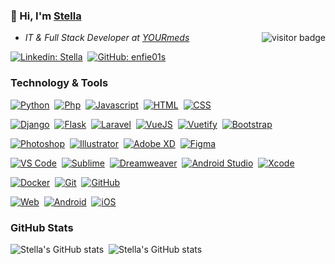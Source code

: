 ###  👋 Hi, I'm [Stella](https://www.github.com/enfie01s) <a href="https://www.github.com/enfie01s"> 

<img align="right" src="https://visitor-badge.laobi.icu/badge?page_id=enfie01s" alt="visitor badge" /></a> 
<ul>
<li><em>IT & Full Stack Developer at <a href="https://www.yourmeds.net">YOURmeds</a></em></li>
</ul>

[![Linkedin: Stella](https://img.shields.io/badge/-stellaenfield-blue?style=flat&logo=linkedin&logoColor=white&link=https://www.linkedin.com/in/stella-enfield)](https://www.linkedin.com/in/stella-enfield/)&nbsp;
[![GitHub: enfie01s](https://img.shields.io/github/followers/enfie01s?label=follow&style=social&logo=github)](https://github.com/enfie01s)

### Technology & Tools

<!-- Languages -->
[![Python](https://img.shields.io/badge/-Python-3776AB?style=flat&logo=Python&logoColor=white&link=https://www.python.org)](https://www.python.org)&nbsp;
[![Php](https://img.shields.io/badge/-PHP-777BB4?style=flat&logo=PHP&logoColor=white&link=https://www.php.net)](https://www.php.net)&nbsp;
[![Javascript](https://img.shields.io/badge/-Javascript-F7DF1E?style=flat&logo=JavaScript&logoColor=white&link=https://www.javascript.com)](https://www.javascript.com)&nbsp;
[![HTML](https://img.shields.io/badge/-HTML-E34F26?style=flat&logo=HTML5&logoColor=white&link=https://www.html.com)](https://www.html.com)&nbsp;
[![CSS](https://img.shields.io/badge/-CSS-1572B6?style=flat&logo=CSS3&logoColor=white&link=https://www.w3.org)](https://www.w3.org)&nbsp;

<!-- Frameworks -->
[![Django](https://img.shields.io/badge/-Django-092E20?style=flat&logo=Django&logoColor=white&link=https://www.djangoproject.com)](https://www.djangoproject.com)&nbsp;
[![Flask](https://img.shields.io/badge/-Flask-000000?style=flat&logo=Flask&logoColor=white&link=https://flask.palletsprojects.com)](https://flask.palletsprojects.com)&nbsp;
[![Laravel](https://img.shields.io/badge/-Laravel-FF2D20?style=flat&logo=Laravel&logoColor=white&link=https://www.laravel.com)](https://www.laravel.com)&nbsp;
[![VueJS](https://img.shields.io/badge/-VueJS-4FC08D?style=flat&logo=Vue.js&logoColor=white&link=https://www.vuejs.org)](https://www.vuejs.org)&nbsp;
[![Vuetify](https://img.shields.io/badge/-Vuetify-1867C0?style=flat&logo=Vuetify&logoColor=white&link=https://www.vuetifyjs.com)](https://www.vuetifyjs.com)&nbsp;
[![Bootstrap](https://img.shields.io/badge/-Bootstrap-7952B3?style=flat&logo=Bootstrap&logoColor=white&link=https://www.getbootstrap.com)](https://www.getbootstrap.com)&nbsp;

<!-- Graphics -->
[![Photoshop](https://img.shields.io/badge/-Photoshop-31A8FF?style=flat&logo=Adobe%20Photoshop&logoColor=white&link=https://www.adobe.com/uk/products/photoshop.html)](https://www.adobe.com/uk/products/photoshop.html)&nbsp;
[![Illustrator](https://img.shields.io/badge/-Illustrator-FF9A00?style=flat&logo=Adobe%20Illustrator&logoColor=white&link=https://www.adobe.com/uk/products/illustrator.html)](https://www.adobe.com/uk/products/illustrator.html)&nbsp;
[![Adobe XD](https://img.shields.io/badge/-XD-FF61F6?style=flat&logo=Adobe%20XD&logoColor=white&link=https://www.adobe.com/products/xd/pricing/free-trial.html)](https://www.adobe.com/products/xd/pricing/free-trial.html)&nbsp;
[![Figma](https://img.shields.io/badge/-Figma-F24E1E?style=flat&logo=Figma&logoColor=white&link=https://www.figma.com/)](https://www.figma.com/)&nbsp;

<!-- Editors -->
[![VS Code](https://img.shields.io/badge/-VSCode-007ACC?style=flat&logo=Visual%20Studio%20Code&logoColor=white&link=https://code.visualstudio.com)](https://code.visualstudio.com)&nbsp;
[![Sublime](https://img.shields.io/badge/-Sublime-FF9800?style=flat&logo=Sublime%20Text&logoColor=white&link=https://www.sublimetext.com/)](https://www.sublimetext.com/)&nbsp;
[![Dreamweaver](https://img.shields.io/badge/-Dreamweaver-FF61F6?style=flat&logo=Adobe%20Dreamweaver&logoColor=white&link=https://www.adobe.com/uk/products/dreamweaver.html)](https://www.adobe.com/uk/products/dreamweaver.html)&nbsp;
[![Android Studio](https://img.shields.io/badge/-Android%20Studio-3DDC84?style=flat&logo=Android%20Studio&logoColor=white&link=https://developer.android.com/studio)](https://developer.android.com/studio)&nbsp;
[![Xcode](https://img.shields.io/badge/-Xcode-147EFB?style=flat&logo=Xcode&logoColor=white&link=https://developer.apple.com/xcode/)](https://developer.apple.com/xcode/)&nbsp;

<!-- Tools -->
[![Docker](https://img.shields.io/badge/-Docker-2496ED?style=flat&logo=Docker&logoColor=white&link=https://www.docker.com)](https://www.docker.com)&nbsp;
[![Git](https://img.shields.io/badge/-Git-F05032?style=flat&logo=Git&logoColor=white&link=https://git-scm.com)](https://git-scm.com)&nbsp;
[![GitHub](https://img.shields.io/badge/-GitGub-181717?style=flat&logo=GitHub&logoColor=white&link=https://github.com)](https://github.com)&nbsp;

<!-- Platforms -->
[![Web](https://img.shields.io/badge/-Web-0076D6?style=flat&logo=Internet%20Explorer&logoColor=white&link=https://www.google.com)](https://www.google.com)&nbsp;
[![Android](https://img.shields.io/badge/-Android-3DDC84?style=flat&logo=Android&logoColor=white&link=https://www.android.com)](https://www.android.com)&nbsp;
[![iOS](https://img.shields.io/badge/-iOS-000000?style=flat&logo=iOS&logoColor=white&link=https://www.apple.com/uk/ios/)](https://www.apple.com/uk/ios/)&nbsp;

### GitHub Stats
![Stella's GitHub stats](https://github-readme-stats.vercel.app/api?username=enfie01s&count_private=true&show_icons=true&include_all_commits=true&theme=city_lights&hide_rank=true&hide=prs)&nbsp;
![Stella's GitHub stats](https://github-readme-stats.vercel.app/api/top-langs/?username=enfie01s&layout=compact&theme=city_lights)&nbsp;

<!-- Resources -->
<!-- GitHub Stats: https://github.com/anuraghazra/github-readme-stats -->
<!-- Icons: https://simpleicons.org/ -->
<!-- Shields: https://shields.io/ -->


